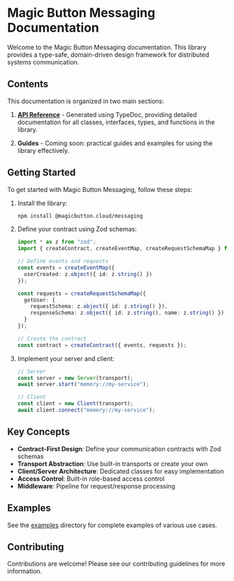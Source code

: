 # Magic Button Messaging Documentation

Welcome to the Magic Button Messaging documentation. This library provides a type-safe, domain-driven design framework for distributed systems communication.

## Contents

This documentation is organized in two main sections:

1. **[API Reference](./api/index.html)** - Generated using TypeDoc, providing detailed documentation for all classes, interfaces, types, and functions in the library.

2. **Guides** - Coming soon: practical guides and examples for using the library effectively.

## Getting Started

To get started with Magic Button Messaging, follow these steps:

1. Install the library:
   ```bash
   npm install @magicbutton.cloud/messaging
   ```

2. Define your contract using Zod schemas:
   ```typescript
   import * as z from "zod";
   import { createContract, createEventMap, createRequestSchemaMap } from "@magicbutton.cloud/messaging";

   // Define events and requests
   const events = createEventMap({
     userCreated: z.object({ id: z.string() })
   });

   const requests = createRequestSchemaMap({
     getUser: {
       requestSchema: z.object({ id: z.string() }),
       responseSchema: z.object({ id: z.string(), name: z.string() })
     }
   });

   // Create the contract
   const contract = createContract({ events, requests });
   ```

3. Implement your server and client:
   ```typescript
   // Server
   const server = new Server(transport);
   await server.start("memory://my-service");
   
   // Client
   const client = new Client(transport);
   await client.connect("memory://my-service");
   ```

## Key Concepts

- **Contract-First Design**: Define your communication contracts with Zod schemas
- **Transport Abstraction**: Use built-in transports or create your own
- **Client/Server Architecture**: Dedicated classes for easy implementation
- **Access Control**: Built-in role-based access control
- **Middleware**: Pipeline for request/response processing

## Examples

See the [examples](../examples) directory for complete examples of various use cases.

## Contributing

Contributions are welcome! Please see our contributing guidelines for more information.